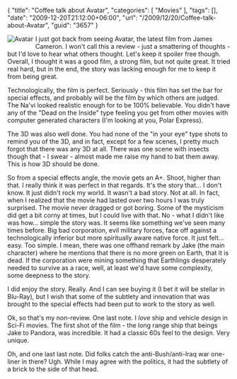 {
	"title": "Coffee talk about Avatar",
	"categories": [
		"Movies"
	],
	"tags": [],
	"date": "2009-12-20T21:12:00+06:00",
	"url": "/2009/12/20/Coffee-talk-about-Avatar",
	"guid": "3657"
}

<img src="http://static.raymondcamden.com/images/cfjedi/Avatar-Teaser-Poster.jpg" align="left" title="Avatar" style="margin-right:5px;margin-bottom:5px" /> I just got back from seeing Avatar, the latest film from James Cameron. I won't call this a review - just a smattering of thoughts - but I'd love to hear what others thought. Let's keep it spoiler free though. Overall, I thought it was a good film, a strong film, but not quite great. It tried real hard, but in the end, the story was lacking enough for me to keep it from being great.

Technologically, the film is perfect. Seriously - this film has set the bar for special effects, and probably will be the film by which others are judged. The Na'vi looked realistic enough for to be 100% believable. You didn't have any of the "Dead on the Inside" type feeling you get from other movies with computer generated characters (I'm looking at you, Polar Express). 

The 3D was also well done. You had none of the "in your eye" type shots to remind you of the 3D, and in fact, except for a few scenes, I pretty much forgot that there was any 3D at all. There was one scene with insects though that - I swear - almost made me raise my hand to bat them away. This is how 3D should be done.

So from a special effects angle, the movie gets an A+. Shoot, higher than that. I really think it was perfect in that regards. It's the story that... I don't know. It just didn't rock my world. It wasn't a bad story. Not at all. In fact, when I realized that the movie had lasted over two hours I was truly surprised. The movie never dragged or got boring. Some of the mysticism did get a bit corny at times, but I could live with that. No - what I didn't like was how... simple the story was. It seems like something we've seen many times before. Big bad corporation, evil military forces, face off against a technologically inferior but more spiritually aware native force. It just felt... easy. Too simple. I mean, there was one offhand remark by Jake (the main character) where he mentions that there is no more green on Earth, that it is dead. If the corporation were mining something that Earthlings desperately needed to survive as a race, well, at least we'd have some complexity, some  deepness to the story.

I did enjoy the story. Really. And I can see buying it (I bet it will be stellar in Blu-Ray), but I wish that some of the subtlety and innovation that was brought to the special effects had been put to work to the story as well.

Ok, so that's my non-review. One last note. I <i>love</i> ship and vehicle design in Sci-Fi movies. The first shot of the film - the long range ship that beings Jake to Pandora, was incredible. It had a classic 60s feel to the design. Very unique. 

Oh, and one last last note. Did folks catch the anti-Bush/anti-Iraq war one-liner in there? Ugh. While I may agree with the politics, it had the subtlety of a brick to the side of that head.
